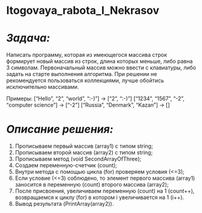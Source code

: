 # Itogovaya_rabota_I_Nekrasov

# *Задача:* 
Написать программу, которая из имеющегося массива строк формирует новый массив из строк, длина которых меньше, либо равна 3 символам. 
Первоначальный массив можно ввести с клавиатуры, либо задать на старте выполнения алгоритма. 
При решении не рекомендуется пользоваться коллекциями, лучше обойтись исключительно массивами.

Примеры:
[“Hello”, “2”, “world”, “:-)”] → [“2”, “:-)”]
[“1234”, “1567”, “-2”, “computer science”] → [“-2”]
[“Russia”, “Denmark”, “Kazan”] → []

# *Описание решения:*
1. Прописываем первый массив (array1) с типом string;
2. Прописываем второй массив (array2) с типом string;
3. Прописываем метод (void SecondArrayOfThree);
4. Создаем переменную-счетчик (count);
5. Внутри метода с помощью цикла (for) проверяем условия (<=3);
6. Если условие (<=3) соблюдено, то элемент первого массива (array1) заносится в переменную (count) второго массива (array2);
7. После присвоения, увеличиваем переменную (count) на 1 (count++), возвращаемся к циклу (for) в котором i увеличивается на 1 (i++).
8. Вывод результата (PrintArray(array2)).